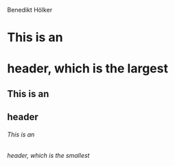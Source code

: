 Benedikt Hölker

# This is an <h1> header, which is the largest
## This is an <h2> header
###### This is an <h6> header, which is the smallest
